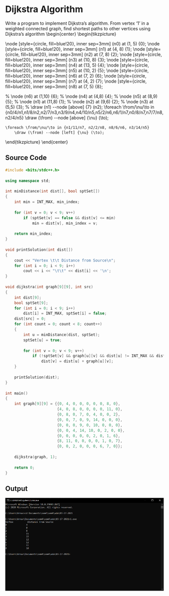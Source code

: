 
# Dijkstra Algorithm
Write a program to implement Dijkstra’s algorithm. From vertex ‘1’ in a weighted connected graph, find shortest paths to other vertices using Dijkstra’s algorithm
\begin{center}
\begin{tikzpicture}
  
  \node [style={circle, fill=blue!20}, inner sep=3mm] (n0) at (1, 5) {0};
  \node [style={circle, fill=blue!20}, inner sep=3mm] (n1) at (4, 8) {1};
  \node [style={circle, fill=blue!20}, inner sep=3mm] (n2) at (7, 8) {2};
  \node [style={circle, fill=blue!20}, inner sep=3mm] (n3) at (10, 8) {3};
  \node [style={circle, fill=blue!20}, inner sep=3mm] (n4) at (13, 5) {4};
  \node [style={circle, fill=blue!20}, inner sep=3mm] (n5) at (10, 2) {5};
  \node [style={circle, fill=blue!20}, inner sep=3mm] (n6) at (7, 2) {6};
  \node [style={circle, fill=blue!20}, inner sep=3mm] (n7) at (4, 2) {7};
  \node [style={circle, fill=blue!20}, inner sep=3mm] (n8) at (7, 5) {8};
  
%   \node (n6) at (1,10) {6};
%   \node (n4) at (4,8)  {4};
%   \node (n5) at (8,9)  {5};
%   \node (n1) at (11,8) {1};
%   \node (n2) at (9,6)  {2};
%   \node (n3) at (5,5)  {3};
    % \draw (n1) --node [above] {7} (n2);
  \foreach \from/\nu/\to in {n0/4/n1,n1/8/n2,n2/7/n3,n3/9/n4,n4/10/n5,n5/2/n6,n6/1/n7,n0/8/n7,n7/7/n8,n2/4/n5}
    \draw (\from) --node [above] {\nu} (\to);
    
    \foreach \from/\nu/\to in {n1/11/n7, n2/2/n8, n8/6/n6, n3/14/n5}
        \draw (\from) --node [left] {\nu} (\to);

\end{tikzpicture}
\end{center}

## Source Code
```cpp
#include <bits/stdc++.h>

using namespace std;

int minDistance(int dist[], bool sptSet[])
{
    int min = INT_MAX, min_index;

    for (int v = 0; v < 9; v++)
        if (sptSet[v] == false && dist[v] <= min)
            min = dist[v], min_index = v;

    return min_index;
}

void printSolution(int dist[])
{
    cout << "Vertex \t\t Distance from Source\n";
    for (int i = 0; i < 9; i++)
        cout << i << "\t\t" << dist[i] << '\n';
}

void dijkstra(int graph[9][9], int src)
{
    int dist[9];
    bool sptSet[9];
    for (int i = 0; i < 9; i++)
        dist[i] = INT_MAX, sptSet[i] = false;
    dist[src] = 0;
    for (int count = 0; count < 8; count++)
    {
        int u = minDistance(dist, sptSet);
        sptSet[u] = true;

        for (int v = 0; v < 9; v++)
            if (!sptSet[v] && graph[u][v] && dist[u] != INT_MAX && dist[u] + graph[u][v] < dist[v])
                dist[v] = dist[u] + graph[u][v];
    }

    printSolution(dist);
}

int main()
{
    int graph[9][9] = {{0, 4, 0, 0, 0, 0, 0, 8, 0},
                       {4, 0, 8, 0, 0, 0, 0, 11, 0},
                       {0, 8, 0, 7, 0, 4, 0, 0, 2},
                       {0, 0, 7, 0, 9, 14, 0, 0, 0},
                       {0, 0, 0, 9, 0, 10, 0, 0, 0},
                       {0, 0, 4, 14, 10, 0, 2, 0, 0},
                       {0, 0, 0, 0, 0, 2, 0, 1, 6},
                       {8, 11, 0, 0, 0, 0, 1, 0, 7},
                       {0, 0, 2, 0, 0, 0, 6, 7, 0}};

    dijkstra(graph, 1);

    return 0;
}

```

## Output
![Dijkstra Algorithm](s1.png)

